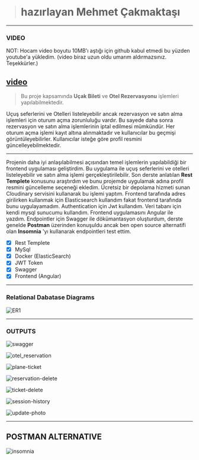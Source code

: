 > # hazırlayan **Mehmet Çakmaktaşı**
---

### VIDEO


NOT: Hocam video boyutu 10MB'ı aştığı için github kabul etmedi bu yüzden youtube'a yükledim. (video biraz uzun oldu umarım aldırmazsınız. Teşekkürler.)

[video](https://youtu.be/E_Bld1qeejM)
---

> Bu proje kapsamında **Uçak Bileti** ve **Otel Rezervasyonu** işlemleri yapılabilmektedir.


Uçuş seferlerini ve Otelleri listeleyebilir ancak rezervasyon ve satın alma işlemleri için oturum açma zorunluluğu vardır. Bu sayede daha sonra rezervasyon ve satın alma işlemlerinin iptal edilmesi mümkündür. Her oturum açma işlemi kayıt altına alınmaktadır ve kullanıcılar bu geçmişi görüntüleyebilirler.  Kullanıcılar isteğe göre profil resmini güncelleyebilmektedir. 

---

Projenin daha iyi anlaşılabilmesi açısından temel işlemlerin yapılabildiği bir frontend uygulaması geliştirdim. Bu uygulama ile uçuş seferlerini ve otelleri listeleyebilir ve satın alma işlemi gerçekleştirilebilir. Son derste anlatılan **Rest Templete** konusunu araştırdım ve bunu projemde uygulamak adına profil resmini güncelleme seçeneği ekledim. Ücretsiz bir  depolama hizmeti sunan Cloudinary servisini kullanarak bu işlemi yaptım. Frontend tarafında adres girilirken kullanmak için Elasticsearch kullandım fakat frontend tarafında bunu uygulayamadım. Authentication için Jwt kullandım. Veri tabanı için kendi mysql sunucumu kullandım. Frontend uygulamasını Angular ile yazdım.  Endpointler için Swagger ile dökümantasyon oluşturdum, derste genelde **Postman** üzerinden konuşuldu ancak ben open source alternatifi olan **Insomnia** 'yı kullanarak endpointleri test ettim.

- [x] Rest Templete
- [x] MySql
- [x] Docker (ElasticSearch)
- [x] JWT Token
- [x] Swagger
- [x] Frontend (Angular)

---
### Relational Dabatase Diagrams
![ER1](https://user-images.githubusercontent.com/42716195/196917981-09ecfa63-41e2-4635-a44b-33984caa6251.png)

---

### OUTPUTS


![swagger](https://user-images.githubusercontent.com/42716195/196918250-f0092bd6-feae-4869-98d1-6a10352e64db.png)

![otel_reservation](https://user-images.githubusercontent.com/42716195/196918358-03ca3095-1c9e-49ad-817b-2aa16f2d4086.png)

![plane-ticket](https://user-images.githubusercontent.com/42716195/196918399-16349430-f07a-44d7-8a1d-71c578b87a85.png)

![reservation-delete](https://user-images.githubusercontent.com/42716195/196918502-cb70fa2c-7c14-4839-a367-4faa2eb12fb0.png)

![ticket-delete](https://user-images.githubusercontent.com/42716195/196918563-0bb66230-0d98-4597-b6f0-675e3791abe5.png)

![session-history](https://user-images.githubusercontent.com/42716195/196918593-adeef6fb-a73a-412b-850c-283ed06e2938.png)

![update-photo](https://user-images.githubusercontent.com/42716195/196918620-7b2c5b9e-5094-4e23-b564-2153f301b755.png)

--- 
## POSTMAN ALTERNATIVE
![insomnia](https://user-images.githubusercontent.com/42716195/196919702-2a78ca9e-c548-474a-a13d-c55b0ba1d87c.png)
